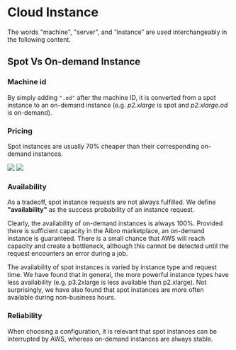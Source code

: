 # Cloud Instance

The words "machine", "server", and “instance” are used interchangeably in the following content.

## Spot Vs On-demand Instance

### Machine id

By simply adding `".od"` after the machine ID, it is converted from a spot instance to an on-demand instance (e.g. _p2.xlarge_ is spot and _p2.xlarge.od_ is on-demand).

### Pricing

Spot instances are usually 70% cheaper than their corresponding on-demand instances.

![](https://drive.google.com/uc?export=view&id=1G6fVuxUu8Yofj_SBxl57m_lFZ83L4MzE)
![](https://drive.google.com/uc?export=view&id=1vomqhv0C7-ZjmwZ62dv3bjFJZtL2-wiT)

### Availability

As a tradeoff, spot instance requests are not always fulfilled. We define **"availability"** as the success probability of an instance request.

Clearly, the availability of on-demand instances is always 100%. Provided there is sufficient capacity in the Aibro marketplace, an on-demand instance is guaranteed. There is a small chance that AWS will reach capacity and create a bottleneck, although this cannot be detected until the request encounters an error during a job.

The availability of spot instances is varied by instance type and request time. We have found that in general, the more powerful instance types have less availability (e.g. p3.2xlarge is less available than p2.xlarge). Not surprisingly, we have also found that spot instances are more often available during non-business hours.

### Reliability

When choosing a configuration, it is relevant that spot instances can be interrupted by AWS, whereas on-demand instances are always stable.
